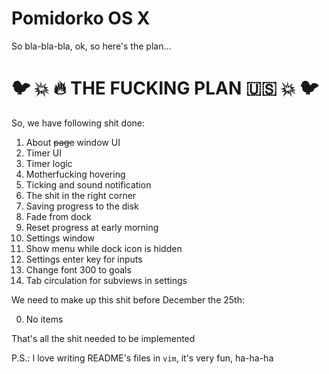 # Pomidorko OS X

So bla-bla-bla, ok, so here's the plan...

# :bird: :boom: :fire: THE FUCKING PLAN :us: :boom: :bird:

So, we have following shit done:

1. About ~~page~~ window UI
2. Timer UI 
3. Timer logic
4. Motherfucking hovering
5. Ticking and sound notification
6. The shit in the right corner
7. Saving progress to the disk
8. Fade from dock
9. Reset progress at early morning
10. Settings window
11. Show menu while dock icon is hidden
12. Settings enter key for inputs
13. Change font 300 to goals
14. Tab circulation for subviews in settings

We need to make up this shit before December the 25th:

0. No items

That's all the shit needed to be implemented

P.S.: I love writing README's files in `vim`, it's very fun, ha-ha-ha
